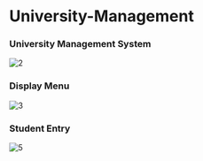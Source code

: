 # University-Management

### University Management System
![2](https://user-images.githubusercontent.com/42384464/96541095-e4fefd80-12bc-11eb-9f15-d1e08b58b6ae.png)

### Display Menu
![3](https://user-images.githubusercontent.com/42384464/96541559-ea107c80-12bd-11eb-8ff0-a6b5845e24c8.png)

### Student Entry
![5](https://user-images.githubusercontent.com/42384464/96541860-8470c000-12be-11eb-845b-15e067470f67.png)
